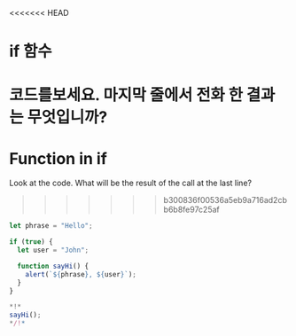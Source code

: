 
<<<<<<< HEAD
# if 함수
코드를보세요. 마지막 줄에서 전화 한 결과는 무엇입니까?
=======
# Function in if

Look at the code. What will be the result of the call at the last line?
>>>>>>> b300836f00536a5eb9a716ad2cbb6b8fe97c25af

```js run
let phrase = "Hello";

if (true) {
  let user = "John";

  function sayHi() {
    alert(`${phrase}, ${user}`);
  }
}

*!*
sayHi();
*/!*
```
